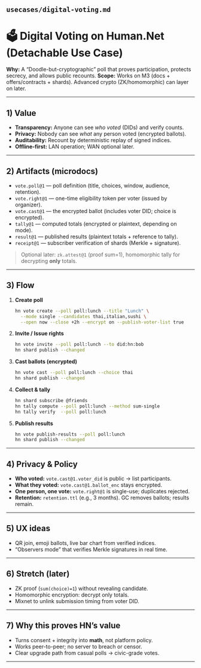 ## `usecases/digital-voting.md`

# 🗳️ Digital Voting on Human.Net (Detachable Use Case)

**Why:** A “Doodle-but-cryptographic” poll that proves participation, protects secrecy, and allows public recounts.
**Scope:** Works on M3 (docs + offers/contracts + shards). Advanced crypto (ZK/homomorphic) can layer on later.

---

## 1) Value

* **Transparency:** Anyone can see *who voted* (DIDs) and verify counts.
* **Privacy:** Nobody can see *what* any person voted (encrypted ballots).
* **Auditability:** Recount by deterministic replay of signed indices.
* **Offline-first:** LAN operation; WAN optional later.

---

## 2) Artifacts (microdocs)

* `vote.poll@1` — poll definition (title, choices, window, audience, retention).
* `vote.right@1` — one-time eligibility token per voter (issued by organizer).
* `vote.cast@1` — the encrypted ballot (includes voter DID; choice is encrypted).
* `tally@1` — computed totals (encrypted or plaintext, depending on mode).
* `result@1` — published results (plaintext totals + reference to tally).
* `receipt@1` — subscriber verification of shards (Merkle + signature).

> Optional later: `zk.attest@1` (proof sum=1), homomorphic tally for decrypting **only** totals.

---

## 3) Flow

1. **Create poll**

   ```bash
   hn vote create --poll poll:lunch --title "Lunch" \
     --mode single --candidates thai,italian,sushi \
     --open now --close +2h --encrypt on --publish-voter-list true
   ```
2. **Invite / Issue rights**

   ```bash
   hn vote invite --poll poll:lunch --to did:hn:bob
   hn shard publish --changed
   ```
3. **Cast ballots (encrypted)**

   ```bash
   hn vote cast --poll poll:lunch --choice thai
   hn shard publish --changed
   ```
4. **Collect & tally**

   ```bash
   hn shard subscribe @friends
   hn tally compute --poll poll:lunch --method sum-single
   hn tally verify  --poll poll:lunch
   ```
5. **Publish results**

   ```bash
   hn vote publish-results --poll poll:lunch
   hn shard publish --changed
   ```

---

## 4) Privacy & Policy

* **Who voted:** `vote.cast@1.voter_did` is public → list participants.
* **What they voted:** `vote.cast@1.ballot_enc` stays encrypted.
* **One person, one vote:** `vote.right@1` is single-use; duplicates rejected.
* **Retention:** `retention.ttl` (e.g., 3 months). GC removes ballots; results remain.

---

## 5) UX ideas

* QR join, emoji ballots, live bar chart from verified indices.
* “Observers mode” that verifies Merkle signatures in real time.

---

## 6) Stretch (later)

* ZK proof (`sum(choice)=1`) without revealing candidate.
* Homomorphic encryption: decrypt only totals.
* Mixnet to unlink submission timing from voter DID.

---

## 7) Why this proves HN’s value

* Turns consent + integrity into **math**, not platform policy.
* Works peer-to-peer; no server to breach or censor.
* Clear upgrade path from casual polls → civic-grade votes.

---